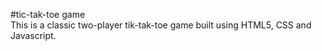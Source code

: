 #tic-tak-toe game <br>
This is a classic two-player tik-tak-toe game built using HTML5, CSS and Javascript. <br> 

